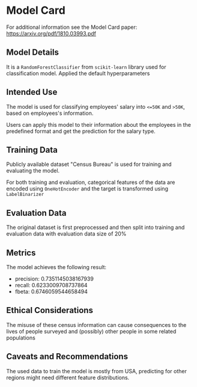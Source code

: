 # Model Card

For additional information see the Model Card paper: https://arxiv.org/pdf/1810.03993.pdf

## Model Details
It is a `RandomForestClassifier` from `scikit-learn` library used for classification model. Applied the default hyperparameters
## Intended Use
The model is used for classifying employees' salary into `<=50K` and `>50K`, based on employees's information.

Users can apply this model to their information about the employees in the predefined format and get the prediction for the salary type.

## Training Data
Publicly available dataset "Census Bureau" is used for training and evaluating the model. 

For both training and evaluation, categorical features of the data are encoded using `OneHotEncoder` and the target is transformed using `LabelBinarizer`

## Evaluation Data
The original dataset is first preprocessed and then split into training and evaluation data with evaluation data size of 20\%

## Metrics
The model achieves the following result:
* precision: 0.7351145038167939
* recall: 0.6233009708737864
* fbeta: 0.6746059544658494

## Ethical Considerations
The misuse of these census information can cause consequences to the lives of people surveyed and (possibly) other people in some related populations

## Caveats and Recommendations
The used data to train the model is mostly from USA, predicting for other regions might need different feature distributions.